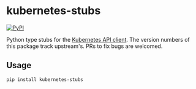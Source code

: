 # kubernetes-stubs

[![PyPI](https://img.shields.io/pypi/v/kubernetes-stubs)](https://pypi.org/project/kubernetes-stubs/)

Python type stubs for the [Kubernetes API client](https://github.com/kubernetes-client/python).
The version numbers of this package track upstream's. PRs to fix bugs are
welcomed.

## Usage

```
pip install kubernetes-stubs
```
